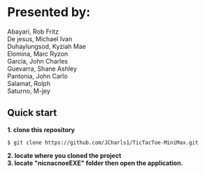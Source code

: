 # **Presented by:** 
Abayari, Rob Fritz <br/>
De jesus, Michael Ivan <br/>
Duhaylungsod, Kyziah Mae <br/>
Elomina, Marc Ryzon <br/>
Garcia, John Charles <br/>
Guevarra, Shane Ashley <br/>
Pantonia, John Carlo <br/>
Salamat, Rolph <br/>
Saturno, M-jey <br/>
## Quick start <br/>
**1. clone this repository** 
```console 
$ git clone https://github.com/JCharls1/TicTacToe-MiniMax.git
```
**2. locate where you cloned the project** <br/> 
**3. locate "nicnacnoeEXE" folder then open the application.**
